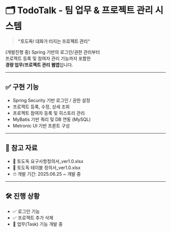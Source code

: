 # 🗂 TodoTalk - 팀 업무 & 프로젝트 관리 시스템

> **"토도독! 대화가 터지는 프로젝트 관리"**

(개발진행 중)
Spring 기반의 로그인/권한 관리부터  
프로젝트 등록 및 참여자 관리 기능까지 포함한  
**경량 업무/프로젝트 관리 웹앱**입니다.  

---

## ✅ 구현 기능

- Spring Security 기반 로그인 / 권한 설정
- 프로젝트 등록, 수정, 상세 조회
- 프로젝트 참여자 등록 및 히스토리 관리
- MyBatis 기반 쿼리 및 DB 연동 (MySQL)
- Metronic UI 기반 프론트 구성

---

## 📎 참고 자료

- 📄 토도독 요구사항정의서_ver1.0.xlsx
- 📄 토도독 테이블 정의서_ver1.0.xlsx
- ⏱ 개발 기간: 2025.06.25 ~ 개발 중

---

## 🛠 진행 상황

- ✅ 로그인 기능
- ✅ 프로젝트 추가 삭제
- 🔧 업무(Task) 기능 개발 중
